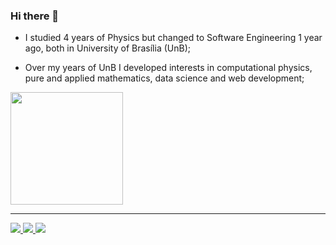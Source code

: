 ### Hi there 👋

- I studied 4 years of Physics but changed to Software Engineering 1 year ago, both in University of Brasília (UnB);

- Over my years of UnB I developed interests in computational physics, pure and applied mathematics, data science and web development;

<div>
    <a href="https://www.github.com/avmricardo">
        <img height=180em src="https://github-readme-stats.vercel.app/api?username=avmricardo&show_icons=true&theme=tokyonight"/>
    </a>
<!-- Tamanho está bugado, provavelmente por ter apenas uma linguagem
    <a href="https://www.github.com/avmricardo">
        <img height=180em src="https://github-readme-stats.vercel.app/api/top-langs/?username=avmricardo&layout=compact&theme=tokyonight">
    </a>
-->
</div>

---

<div>
    <a href="mailto:ricardomaciel.unb@gmail.com" target="_blank">
        <img src="https://img.shields.io/badge/-Gmail-%23333?style=for-the-badge&logo=gmail&logoColor=white">
    </a>
    <a href="https://www.instagram.com/richardricardo/" target="_blank">
        <img src="https://img.shields.io/badge/Instagram-%23E4405F.svg?style=for-the-badge&logo=Instagram&logoColor=white">
    </a>
    <a href="https://t.me/avmricardo" target="_blank">
        <img src="https://img.shields.io/badge/Telegram-2CA5E0?style=for-the-badge&logo=telegram&logoColor=white">
    </a>
</div>

<!--
**avmricardo/avmricardo** is a ✨ _special_ ✨ repository because its `README.md` (this file) appears on your GitHub profile.

Here are some ideas to get you started:

- 🔭 I’m currently working on ...
- 🌱 I’m currently learning ...
- 👯 I’m looking to collaborate on ...
- 🤔 I’m looking for help with ...
- 💬 Ask me about ...
- 📫 How to reach me: ...
- 😄 Pronouns: ...
- ⚡ Fun fact: ...
-->

